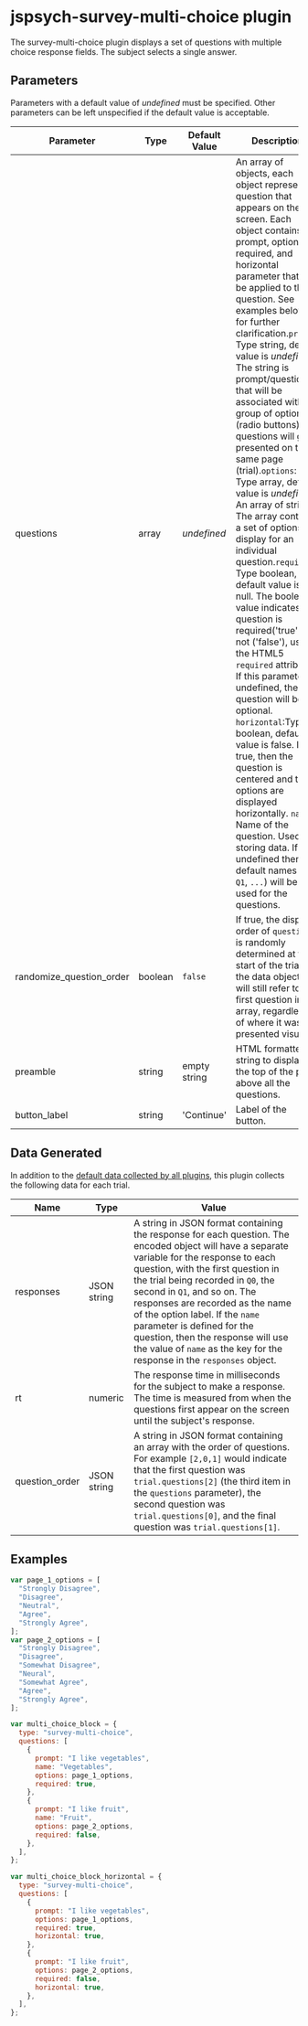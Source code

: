 # jspsych-survey-multi-choice plugin

The survey-multi-choice plugin displays a set of questions with multiple choice response fields. The subject selects a single answer.

## Parameters

Parameters with a default value of _undefined_ must be specified. Other parameters can be left unspecified if the default value is acceptable.

| Parameter                | Type    | Default Value | Description                                                                                                                                                                                                                                                                                                                                                                                                                                                                                                                                                                                                                                                                                                                                                                                                                                                                                                                                                                                                                                                                                                                                  |
| ------------------------ | ------- | ------------- | -------------------------------------------------------------------------------------------------------------------------------------------------------------------------------------------------------------------------------------------------------------------------------------------------------------------------------------------------------------------------------------------------------------------------------------------------------------------------------------------------------------------------------------------------------------------------------------------------------------------------------------------------------------------------------------------------------------------------------------------------------------------------------------------------------------------------------------------------------------------------------------------------------------------------------------------------------------------------------------------------------------------------------------------------------------------------------------------------------------------------------------------- |
| questions                | array   | _undefined_   | An array of objects, each object represents a question that appears on the screen. Each object contains a prompt, options, required, and horizontal parameter that will be applied to the question. See examples below for further clarification.`prompt`: Type string, default value is _undefined_. The string is prompt/question that will be associated with a group of options (radio buttons). All questions will get presented on the same page (trial).`options`: Type array, defualt value is _undefined_. An array of strings. The array contains a set of options to display for an individual question.`required`: Type boolean, default value is null. The boolean value indicates if a question is required('true') or not ('false'), using the HTML5 `required` attribute. If this parameter is undefined, the question will be optional. `horizontal`:Type boolean, default value is false. If true, then the question is centered and the options are displayed horizontally. `name`: Name of the question. Used for storing data. If left undefined then default names (`Q0`, `Q1`, `...`) will be used for the questions. |
| randomize_question_order | boolean | `false`       | If true, the display order of `questions` is randomly determined at the start of the trial. In the data object, `Q0` will still refer to the first question in the array, regardless of where it was presented visually.                                                                                                                                                                                                                                                                                                                                                                                                                                                                                                                                                                                                                                                                                                                                                                                                                                                                                                                     |
| preamble                 | string  | empty string  | HTML formatted string to display at the top of the page above all the questions.                                                                                                                                                                                                                                                                                                                                                                                                                                                                                                                                                                                                                                                                                                                                                                                                                                                                                                                                                                                                                                                             |
| button_label             | string  | 'Continue'    | Label of the button.                                                                                                                                                                                                                                                                                                                                                                                                                                                                                                                                                                                                                                                                                                                                                                                                                                                                                                                                                                                                                                                                                                                         |

## Data Generated

In addition to the [default data collected by all plugins](overview#datacollectedbyplugins), this plugin collects the following data for each trial.

| Name           | Type        | Value                                                                                                                                                                                                                                                                                                                                                                                                                                                                     |
| -------------- | ----------- | ------------------------------------------------------------------------------------------------------------------------------------------------------------------------------------------------------------------------------------------------------------------------------------------------------------------------------------------------------------------------------------------------------------------------------------------------------------------------- |
| responses      | JSON string | A string in JSON format containing the response for each question. The encoded object will have a separate variable for the response to each question, with the first question in the trial being recorded in `Q0`, the second in `Q1`, and so on. The responses are recorded as the name of the option label. If the `name` parameter is defined for the question, then the response will use the value of `name` as the key for the response in the `responses` object. |
| rt             | numeric     | The response time in milliseconds for the subject to make a response. The time is measured from when the questions first appear on the screen until the subject's response.                                                                                                                                                                                                                                                                                               |
| question_order | JSON string | A string in JSON format containing an array with the order of questions. For example `[2,0,1]` would indicate that the first question was `trial.questions[2]` (the third item in the `questions` parameter), the second question was `trial.questions[0]`, and the final question was `trial.questions[1]`.                                                                                                                                                              |

## Examples

```javascript
var page_1_options = [
  "Strongly Disagree",
  "Disagree",
  "Neutral",
  "Agree",
  "Strongly Agree",
];
var page_2_options = [
  "Strongly Disagree",
  "Disagree",
  "Somewhat Disagree",
  "Neural",
  "Somewhat Agree",
  "Agree",
  "Strongly Agree",
];

var multi_choice_block = {
  type: "survey-multi-choice",
  questions: [
    {
      prompt: "I like vegetables",
      name: "Vegetables",
      options: page_1_options,
      required: true,
    },
    {
      prompt: "I like fruit",
      name: "Fruit",
      options: page_2_options,
      required: false,
    },
  ],
};

var multi_choice_block_horizontal = {
  type: "survey-multi-choice",
  questions: [
    {
      prompt: "I like vegetables",
      options: page_1_options,
      required: true,
      horizontal: true,
    },
    {
      prompt: "I like fruit",
      options: page_2_options,
      required: false,
      horizontal: true,
    },
  ],
};
```
